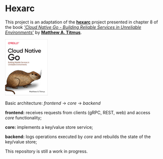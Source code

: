 # Hexarc

This project is an adaptation of the [**hexarc**](https://github.com/cloud-native-go/examples/tree/main/ch08/hexarch) project presented in chapter 8 of the book [*'Cloud Native Go - Building Reliable Services in Unreliable Environments*'](https://learning.oreilly.com/library/view/cloud-native-go/9781492076322/) by [**Matthew A. Titmus**](https://www.oreilly.com/pub/au/8008).

[![Cloud Native Go - Book](cloud_native_go.jpeg)](https://learning.oreilly.com/library/view/cloud-native-go/9781492076322/)


Basic architecture: *frontend* → *core* → *backend*

**frontend:** receives requests from clients (gRPC, REST, web) and access *core* functionality;

**core:** implements a key/value store service;

**backend:** logs operations executed by *core* and rebuilds the state of the key/value store;

This repository is still a work in progress.
